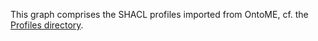 This graph comprises the SHACL profiles imported from OntoME, cf. the [Profiles directory](https://github.com/lod4hss-projects/workshops/tree/main/DH25-Lisbon/Profiles).